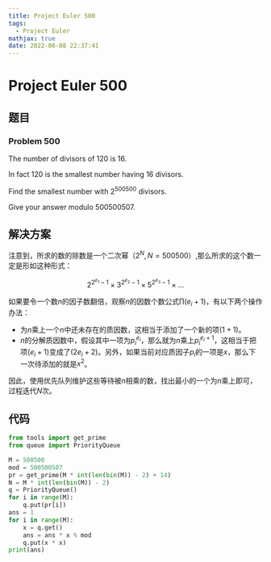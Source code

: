 ```yaml
---
title: Project Euler 500
tags:
  - Project Euler
mathjax: true
date: 2022-06-08 22:37:41
---
```


<escape><!-- more --></escape>

# Project Euler 500

## 题目

### Problem 500

The number of divisors of $120$ is $16$.

In fact $120$ is the smallest number having $16$ divisors.

Find the smallest number with $2^{500500}$ divisors.

Give your answer modulo $500500507$.

## 解决方案

注意到，所求的数的除数是一个二次幂（$2^{N},N=500500$）,那么所求的这个数一定是形如这种形式：

$$2^{2^{e_1}-1}\times3^{2^{e_2}-1}\times 5^{2^{e_3}-1}\times \dots$$

如果要令一个数$n$的因子数翻倍，观察$n$的因数个数公式$\prod (e_i+1)$，有以下两个操作办法：

- 为$n$乘上一个$n$中还未存在的质因数，这相当于添加了一个新的项$(1+1)$。
- $n$的分解质因数中，假设其中一项为$p_i^{e_i}$，那么就为$n$乘上$p_i^{e_i+1}$，这相当于把项$(e_i+1)$变成了$(2e_i+2)$。另外，如果当前对应质因子$p_i$的一项是$x$，那么下一次待添加的就是$x^2$。

因此，使用优先队列维护这些等待被$n$相乘的数，找出最小的一个为$n$乘上即可，过程迭代$N$次。

## 代码

```py
from tools import get_prime
from queue import PriorityQueue

M = 500500
mod = 500500507
pr = get_prime(M * int(len(bin(M)) - 2) + 14)
N = M * int(len(bin(M)) - 2)
q = PriorityQueue()
for i in range(M):
    q.put(pr[i])
ans = 1
for i in range(M):
    x = q.get()
    ans = ans * x % mod
    q.put(x * x)
print(ans)

```

